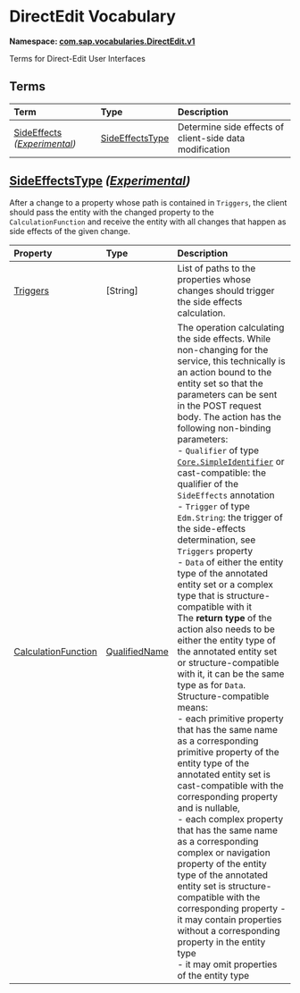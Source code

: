 # DirectEdit Vocabulary
**Namespace: [com.sap.vocabularies.DirectEdit.v1](DirectEdit.xml)**

Terms for Direct-Edit User Interfaces


## Terms

Term|Type|Description
:---|:---|:----------
[SideEffects](./DirectEdit.xml#L38:~:text=Name="-,SideEffects,-") *([Experimental](Common.md#Experimental))*|[SideEffectsType](#SideEffectsType)|<a name="SideEffects"></a>Determine side effects of client-side data modification

## <a name="SideEffectsType"></a>[SideEffectsType](./DirectEdit.xml#L43:~:text=Name="-,SideEffectsType,-") *([Experimental](Common.md#Experimental))*


After a change to a property whose path is contained in `Triggers`, the client should pass the entity with the changed property to the `CalculationFunction` and receive the entity with all changes that happen as side effects of the given change.

Property|Type|Description
:-------|:---|:----------
[Triggers](./DirectEdit.xml#L48:~:text=Name="-,Triggers,-")|\[String\]|List of paths to the properties whose changes should trigger the side effects calculation.
[CalculationFunction](./DirectEdit.xml#L52:~:text=Name="-,CalculationFunction,-")|[QualifiedName](Common.md#QualifiedName)|The operation calculating the side effects. While non-changing for the service, this technically is an action bound to the entity set so that the parameters can be sent in the POST request body. The action has the following non-binding parameters:<br/>- `Qualifier` of type [`Core.SimpleIdentifier`](https://github.com/oasis-tcs/odata-vocabularies/blob/main/vocabularies/Org.OData.Core.V1.md#SimpleIdentifier) or cast-compatible: the qualifier of the `SideEffects` annotation<br/>- `Trigger` of type `Edm.String`: the trigger of the side-effects determination, see `Triggers` property<br/>- `Data` of either the entity type of the annotated entity set or a complex type that is structure-compatible with it<br/>The **return type** of the action also needs to be either the entity type of the annotated entity set or structure-compatible with it, it can be the same type as for `Data`.<br/>Structure-compatible means:<br/>- each primitive property that has the same name as a corresponding primitive property of the entity type of the annotated entity set is cast-compatible with the corresponding property and is nullable, <br/>- each complex property that has the same name as a corresponding complex or navigation property of the entity type of the annotated entity set is structure-compatible with the corresponding property - it may contain properties without a corresponding property in the entity type<br/>- it may omit properties of the entity type

